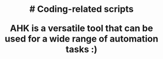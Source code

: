 

<h1 align="center"> # Coding-related scripts

AHK is a versatile tool that can be used for a wide range of automation tasks :)</h1>
